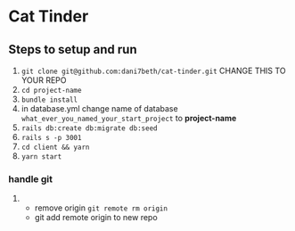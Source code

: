# Cat Tinder
## Steps to setup and run
1. `git clone git@github.com:dani7beth/cat-tinder.git` CHANGE THIS TO YOUR REPO
2. `cd project-name`
3. `bundle install`
4. in database.yml change name of database `what_ever_you_named_your_start_project` to **project-name**
5. `rails db:create db:migrate db:seed`
6. `rails s -p 3001`
7. `cd client && yarn`
8. `yarn start`
### handle git
1.  - remove origin `git remote rm origin`
    - git add remote origin to new repo

